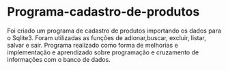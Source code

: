 # Programa-cadastro-de-produtos
 Foi criado um programa de cadastro de produtos importando os dados para o Sqlite3.
 Foram utilizadas as funções de adionar,buscar, excluir, listar, salvar e sair.
 Programa realizado como forma de melhorias e implementação e aprendizado sobre programação e cruzamento de informações com o banco de dados.
